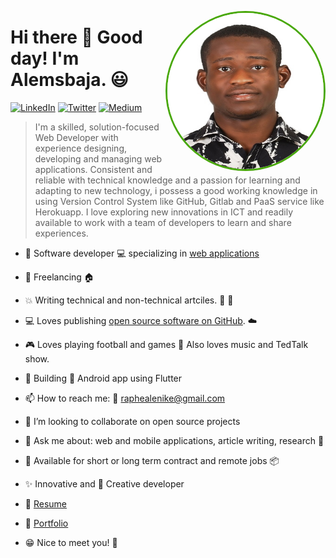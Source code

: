 <p align="center">
<img src="https://github.com/RaphAlemoh/RaphAlemoh/raw/master/profile.jpg" width="250" height="250" alt="Alemsbaja" align="right" style="margin: auto; border-radius: 50%; border: #49a80a 3px solid;" />
</p>

# Hi there 👋 Good day! I'm Alemsbaja. 😃

<p align="left">
<a href="https://www.linkedin.com/in/alemoh-rapheal-baja/">
<img src="https://img.shields.io/badge/-LinkedIn-%233781da" alt="LinkedIn"/></a> 
<a href="https://www.twitter.com/alemsbaja">
<img src="https://img.shields.io/badge/-Twitter-%231DA1F2" alt="Twitter" /></a> 
<a href="https://www.medium.com/@raphealenike">
<img src="https://img.shields.io/badge/-Medium-%233781da" alt="Medium" /></a> 
</p>

> I'm a skilled, solution-focused Web Developer with experience designing, developing and managing web applications.
> Consistent and reliable with technical knowledge and a passion for learning and adapting to new technology, i possess a
> good working knowledge in using Version Control System like GitHub, Gitlab and PaaS service like Herokuapp. I love 
> exploring new innovations in ICT and readily available to work with a team of developers to learn and share experiences.  

* 📱 Software developer :computer: specializing in [web applications](https://www.w3c.com/)
* 🚗 Freelancing :house:
* 💥 Writing technical and non-technical artciles. :paperclip: :pencil:
* 💻 Loves publishing [open source software on GitHub](https://github.com/RaphAlemoh?tab=repositories). :cloud:
* 🎮 Loves playing football and games  🎤 Also loves music and TedTalk show.
* 🌱 Building :iphone: Android app using Flutter
* 📫 How to reach me: :email: raphealenike@gmail.com
* 👯 I’m looking to collaborate on open source projects
* 💬 Ask me about: web and mobile applications, article writing, research :calling:
* 🤔 Available for short or long term contract and remote jobs :package:
* :sparkles: Innovative and  :thought_balloon: Creative developer

* :link: [Resume](https://docs.google.com/document/d/1Ix_5OLtPBRCQZpi1NmXgsEzaamc3RBXArjKPnQcWlOM/edit?usp=drive_link) 
* :link: [Portfolio](https://alemsbaja.hashnode.dev) 

* 😁 Nice to meet you! :green_heart:
